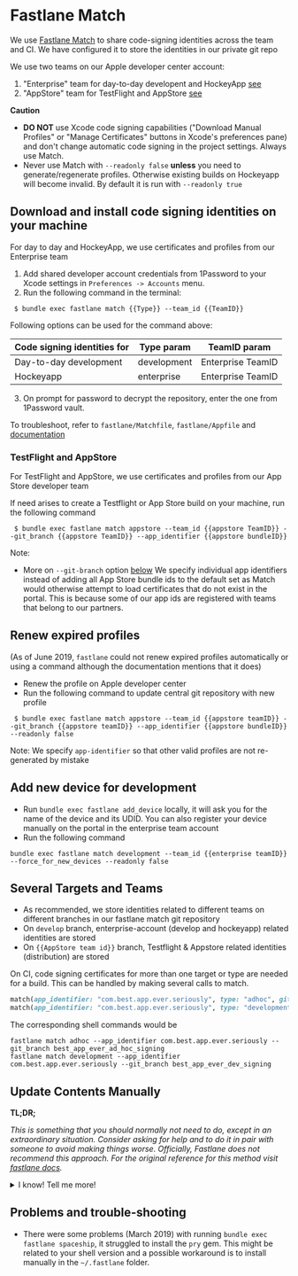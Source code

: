 Fastlane Match
==============

We use [Fastlane Match](https://docs.fastlane.tools/actions/match/) to share code-signing identities across the team and CI. We have configured it to store the identities in our private git repo

We use two teams on our Apple developer center account:

1. "Enterprise" team for day-to-day developent and HockeyApp [see](#download-and-install-code-signing-identities-on-your-machine)
2. "AppStore" team for TestFlight and AppStore [see](#testflight-and-appstore)


**Caution**

- **DO NOT** use Xcode code signing capabilities ("Download Manual Profiles" or "Manage Certificates" buttons in Xcode's preferences pane) and don't change automatic code signing in the project settings. Always use Match.
- Never use Match with `--readonly false` **unless** you need to generate/regenerate profiles. Otherwise existing builds on Hockeyapp will become invalid. By default it is run with `--readonly true`

## Download and install code signing identities on your machine

For day to day and HockeyApp, we use certificates and profiles from our Enterprise team

1. Add shared developer account credentials from 1Password to your Xcode settings in `Preferences -> Accounts` menu. 
2. Run the following command in the terminal: 

```shell
 $ bundle exec fastlane match {{Type}} --team_id {{TeamID}} 
```

Following options can be used for the command above:

| Code signing identities for | Type param| TeamID param    |
|-----------------------------|-----------|-------------------
|Day-to-day development       |development|Enterprise TeamID|
|Hockeyapp                    |enterprise |Enterprise TeamID|

3. On prompt for password to decrypt the repository, enter the one from 1Password vault.

To troubleshoot, refer to `fastlane/Matchfile`, `fastlane/Appfile` and [documentation](https://docs.fastlane.tools/actions/match/)

### TestFlight and AppStore

For TestFlight and AppStore, we use certificates and profiles from our App Store developer team

If need arises to create a Testflight or App Store build on your machine, run the following command

```shell
 $ bundle exec fastlane match appstore --team_id {{appstore TeamID}} --git_branch {{appstore TeamID}} --app_identifier {{appstore bundleID}}
```

Note: 
- More on `--git-branch` option [below](#several-targets-and-teams)
We specify individual app identifiers instead of adding all App Store bundle ids to the default set as Match would otherwise attempt to load certificates that do not exist in the portal. This is because some of our app ids are registered with teams that belong to our partners.

## Renew expired profiles

(As of June 2019, `fastlane` could not renew expired profiles automatically or using a command although the documentation mentions that it does)
- Renew the profile on Apple developer center
- Run the following command to update central git repository with new profile

```shell
 $ bundle exec fastlane match appstore --team_id {{appstore teamID}} --git_branch {{appstore teamID}} --app_identifier {{appstore bundleID}} --readonly false
```
Note: We specify `app-identifier` so that other valid profiles are not re-generated by mistake

## Add new device for development

- Run `bundle exec fastlane add_device` locally, it will ask you for the name of the device and its UDID. You can also register your device manually on the portal in the enterprise team account
- Run the following command

```
bundle exec fastlane match development --team_id {{enterprise teamID}} --force_for_new_devices --readonly false
```

## Several Targets and Teams

- As recommended, we store identities related to different teams on different branches in our fastlane match git repository
- On `develop` branch, enterprise-account (develop and hockeyapp) related identities are stored
- On `{{AppStore team id}}` branch, Testflight & Appstore related identities (distribution) are stored

On CI, code signing certificates for more than one target or type are needed for a build. This can be handled by making several calls to match. 

```ruby
match(app_identifier: "com.best.app.ever.seriously", type: "adhoc", git_branch: "best_app_ever_ad_hoc_signing")
match(app_identifier: "com.best.app.ever.seriously", type: "development", git_branch: "best_app_ever_dev_signing")
```

The corresponding shell commands would be

```shell
fastlane match adhoc --app_identifier com.best.app.ever.seriously --git_branch best_app_ever_ad_hoc_signing
fastlane match development --app_identifier com.best.app.ever.seriously --git_branch best_app_ever_dev_signing
```

## Update Contents Manually

**TL;DR;**

_This is something that you should normally not need to do, except in an extraordinary situation. Consider asking for help and to do it in pair with someone to avoid making things worse. Officially, Fastlane does not recommend this approach. For the original reference for this method visit [fastlane docs](https://docs.fastlane.tools/advanced/other/#manually-manage-the-fastlane-match-repo)._

<details>
<summary>I know! Tell me more!</summary>

Apple does not allow more than two distribution certificates per account, so it can happen that fastlane match cannot create a new distribution certificate and is unable to figure out which existing certificate to link with a new provisioning profile. Fastlane match provides a utility for revoking and deleting all existing certificates and provisioning profiles and replace them with new ones generated by fastlane match. This is, however, not always advisable. Nuking existing enterprise certificates can be a really bad idea as in house apps (that is, hockey app builds) will stop working. It does not affect builds submitted to TestFlight or AppStore in any way.

Since the files in the GitHub repository are encrypted they cannot be updated directly. Fastlane match provides a couple of helper functions. To clone the repository, open a ruby console and call `Match::GitHelper.clone`. Babylon specific credentials can be found in the iOS 1Password vault.

```shell
$ bundle console
irb(main):001:0> require 'match'
=> true
irb(main):002:0> branch = 'build_target'
=> "build_target"
irb(main):003:0> git_url = 'https://github.com/path/to/fastlane/match/repo'
=> "https://github.com/path/to/fastlane/match/repo"
irb(main):004:0> shallow_clone = false
=> false
irb(main):005:0> password = 'long-and-super-secret'
=> "long-and-super-secret"
irb(main):006:0> workspace = Match::GitHelper.clone(git_url, shallow_clone, manual_password: password, branch: branch)
[14:22:10]: Cloning remote git repo…
[14:22:10]: If cloning the repo takes too long, you can use the `clone_branch_directly` option in match.
[14:22:12]: Checking out branch build_target…
[14:22:12]: 🔓  Successfully decrypted certificates repo
=> "/var/folders/8k/r0x0ys_927q8vq5_tq01ntjd2b03m3/T/d20190228-92193-16w4fz2"
```
Open another terminal session and navigate to the folder name returned by `Match::GitHelper.clone`. Once all edits are complete, return to the ruby console. Beware that you must let fastlane match commit the changes that have been made. If you try to commit changes manually they will not be encrypted correctly.

```shell
irb(main):007:0> commit_message = 'Updated provisioning profiles as required.'
=> "Updated provisioning profiles as required.”
irb(main):008:> Match::GitHelper.commit_changes(workspace, commit_message, git_url, branch)
[14:28:44]: 🔒  Successfully encrypted certificates repo
[14:28:44]: Pushing changes to remote git repo…
=> nil
```

It can be convenient to store the password in the environment hash

```shell
irb(main):008:> ENV[“MATCH_PASSWORD"] = 'long-and-super-secret'
```

The password itself can be found in the iOS team 1Password vault. Note that this is the password for the encryption key, not a password for accessing iTunes connect.

Certificates are stored in three folders

```shell
 certs/development
 certs/distribution
 certs/enterprise
```

It might be necessary to manually make a certificate available in both the enterprise and distribution folder. Copying the files did not work (February 2019), but adding a soft link did.

Fastlane match expects the filename for the .p12 and .cer to be `certificate id`.p12 and `certificate id`.cer, whereas manually generated certificates that have been downloaded from the developer portal are named `team id`.cer and `team id`.p12.

## Accessing Apple Developer Portal with fastlane spaceship

Fastlane has a utility for interacting with Apple Developer Portal and the App Store Connect API called [spaceship](https://github.com/fastlane/fastlane/tree/master/spaceship).

The certificate id can be found by inspecting the certificate in the spaceship playground.

```shell
$ fastlane spaceship
…
Username: apple_developer_id@icloud.com
Logging into to iTunes Connect (apple_developer_id@icloud.com)...
Successfully logged in to iTunes Connect
Logging into the Developer Portal (apple_developer_id@icloud.com)...
Successfully logged in to the Developer Portal
---------------------------------------
| Welcome to the spaceship playground |
---------------------------------------
Enter docs to open up the documentation
Enter exit to exit the spaceship playground
Enter _ to access the return value of the last executed command
Just enter the commands and confirm with Enter
[1] pry(#<Spaceship::Playground>)> certificates = Spaceship::Portal.certificate.all
The current user is in 2 teams. Pass a team ID or call `select_team` to choose a team. Using the first one for now.
=> [<Spaceship::Portal::Certificate::Development
        id="CV89FKERTS",
        name="iOS Development",
        status="Issued",
        created=2018-03-05 20:54:38 UTC,
        expires=2019-03-05 20:44:38 UTC,
        owner_type="teamMember",
        owner_name="Latosius Silversong",
        owner_id="BH9RFFETSAS",
        type_display_id="6FG4WEDART",
        can_download=true>,
...
```

Fastlane spaceship will prompt for a password for the apple id to log in to iTunes connect if it is not available.
It seems that fastlane match cannot always figure out when to re-use an existing certificate (February 2019) for a new provisioning profile.

Provisioning profiles are stored in

```shell
profiles/adhoc
profiles/appstore
profiles/development
profiles/enterprise
```

Fastlane match requires that provisioning profiles are named AdHoc_`bundle identifier`.mobileprovision, AppStore_`bundle identifier`.mobileprovision, Development_`bundle identifier`.mobileprovision or InHouse_`bundle identifier`.mobileprovision.

</details>

## Problems and trouble-shooting

- There were some problems (March 2019) with running `bundle exec fastlane spaceship`, it struggled to install the `pry` gem. This might be related to your shell version and a possible workaround is to install manually in the `~/.fastlane` folder.
